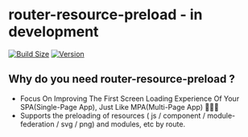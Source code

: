 # router-resource-preload - in development
[![Build Size](https://img.shields.io/bundlephobia/minzip/zustand-pub?label=bundle%20size)](https://bundlephobia.com/result?p=zustand-pub)
[![Version](https://img.shields.io/npm/v/zustand-pub?style=flat)](https://www.npmjs.com/package/zustand-pub)

## Why do you need router-resource-preload ?
- Focus On Improving The First Screen Loading Experience Of Your SPA(Single-Page App), Just Like MPA(Multi-Page App) 🚀🚀🚀
- Supports the preloading of resources ( js / component / module-federation / svg / png) and modules, etc by route.


